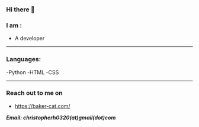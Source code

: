 ### Hi there 👋

### I am :
- A developer

---

### Languages:
-Python
-HTML
-CSS

---

### Reach out to me on
- https://baker-cat.com/

***Email: christopherh0320(at)gmail(dot)com***
